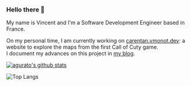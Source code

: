 ### Hello there 👋

My name is Vincent and I'm a Software Development Engineer based in France.

On my personal time, I am currently working on [carentan.vmonot.dev](https://carentan.vmonot.dev): a website to explore the maps from the first Call of Cuty game.\
I document my advances on this project in [my blog](https://vmonot.dev/post/cod-spectator-mode-in-browser-p1/).

[![agurato's github stats](https://github-readme-stats.vercel.app/api?username=Agurato&show_icons=true&theme=gruvbox)](https://github.com/anuraghazra/github-readme-stats)

![Top Langs](https://github-readme-stats.vercel.app/api/top-langs/?username=Agurato&theme=gruvbox&layout=compact)

